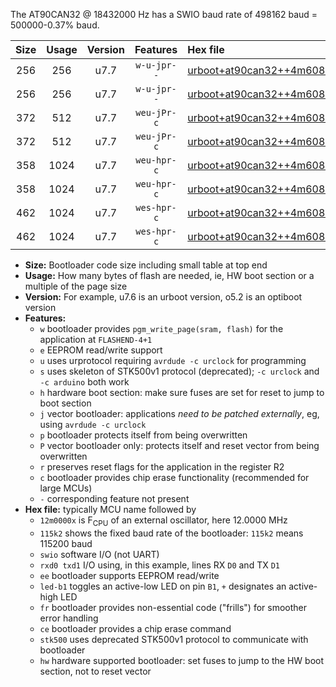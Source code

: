 The AT90CAN32 @ 18432000 Hz has a SWIO baud rate of 498162 baud = 500000-0.37% baud.

|Size|Usage|Version|Features|Hex file|
|:-:|:-:|:-:|:-:|:--|
|256|256|u7.7|`w-u-jpr--`|[urboot+at90can32++4m6080x++125k0_swio_rxd2_txd3_led+b5.hex](https://raw.githubusercontent.com/stefanrueger/urboot.hex/main/cores/megacore/at90can32/external_oscillator/fcpu++4m6080_Hz/br++125k0_bps/urboot+at90can32++4m6080x++125k0_swio_rxd2_txd3_led+b5.hex)|
|256|256|u7.7|`w-u-jpr--`|[urboot+at90can32++4m6080x++125k0_swio_rxe0_txe1_led+b5.hex](https://raw.githubusercontent.com/stefanrueger/urboot.hex/main/cores/megacore/at90can32/external_oscillator/fcpu++4m6080_Hz/br++125k0_bps/urboot+at90can32++4m6080x++125k0_swio_rxe0_txe1_led+b5.hex)|
|372|512|u7.7|`weu-jPr-c`|[urboot+at90can32++4m6080x++125k0_swio_rxd2_txd3_ee_led+b5_fr_ce.hex](https://raw.githubusercontent.com/stefanrueger/urboot.hex/main/cores/megacore/at90can32/external_oscillator/fcpu++4m6080_Hz/br++125k0_bps/urboot+at90can32++4m6080x++125k0_swio_rxd2_txd3_ee_led+b5_fr_ce.hex)|
|372|512|u7.7|`weu-jPr-c`|[urboot+at90can32++4m6080x++125k0_swio_rxe0_txe1_ee_led+b5_fr_ce.hex](https://raw.githubusercontent.com/stefanrueger/urboot.hex/main/cores/megacore/at90can32/external_oscillator/fcpu++4m6080_Hz/br++125k0_bps/urboot+at90can32++4m6080x++125k0_swio_rxe0_txe1_ee_led+b5_fr_ce.hex)|
|358|1024|u7.7|`weu-hpr-c`|[urboot+at90can32++4m6080x++125k0_swio_rxd2_txd3_ee_led+b5_fr_ce_hw.hex](https://raw.githubusercontent.com/stefanrueger/urboot.hex/main/cores/megacore/at90can32/external_oscillator/fcpu++4m6080_Hz/br++125k0_bps/urboot+at90can32++4m6080x++125k0_swio_rxd2_txd3_ee_led+b5_fr_ce_hw.hex)|
|358|1024|u7.7|`weu-hpr-c`|[urboot+at90can32++4m6080x++125k0_swio_rxe0_txe1_ee_led+b5_fr_ce_hw.hex](https://raw.githubusercontent.com/stefanrueger/urboot.hex/main/cores/megacore/at90can32/external_oscillator/fcpu++4m6080_Hz/br++125k0_bps/urboot+at90can32++4m6080x++125k0_swio_rxe0_txe1_ee_led+b5_fr_ce_hw.hex)|
|462|1024|u7.7|`wes-hpr-c`|[urboot+at90can32++4m6080x++125k0_swio_rxd2_txd3_ee_led+b5_fr_ce_stk500_hw.hex](https://raw.githubusercontent.com/stefanrueger/urboot.hex/main/cores/megacore/at90can32/external_oscillator/fcpu++4m6080_Hz/br++125k0_bps/urboot+at90can32++4m6080x++125k0_swio_rxd2_txd3_ee_led+b5_fr_ce_stk500_hw.hex)|
|462|1024|u7.7|`wes-hpr-c`|[urboot+at90can32++4m6080x++125k0_swio_rxe0_txe1_ee_led+b5_fr_ce_stk500_hw.hex](https://raw.githubusercontent.com/stefanrueger/urboot.hex/main/cores/megacore/at90can32/external_oscillator/fcpu++4m6080_Hz/br++125k0_bps/urboot+at90can32++4m6080x++125k0_swio_rxe0_txe1_ee_led+b5_fr_ce_stk500_hw.hex)|

- **Size:** Bootloader code size including small table at top end
- **Usage:** How many bytes of flash are needed, ie, HW boot section or a multiple of the page size
- **Version:** For example, u7.6 is an urboot version, o5.2 is an optiboot version
- **Features:**
  + `w` bootloader provides `pgm_write_page(sram, flash)` for the application at `FLASHEND-4+1`
  + `e` EEPROM read/write support
  + `u` uses urprotocol requiring `avrdude -c urclock` for programming
  + `s` uses skeleton of STK500v1 protocol (deprecated); `-c urclock` and `-c arduino` both work
  + `h` hardware boot section: make sure fuses are set for reset to jump to boot section
  + `j` vector bootloader: applications *need to be patched externally*, eg, using `avrdude -c urclock`
  + `p` bootloader protects itself from being overwritten
  + `P` vector bootloader only: protects itself and reset vector from being overwritten
  + `r` preserves reset flags for the application in the register R2
  + `c` bootloader provides chip erase functionality (recommended for large MCUs)
  + `-` corresponding feature not present
- **Hex file:** typically MCU name followed by
  + `12m0000x` is F<sub>CPU</sub> of an external oscillator, here 12.0000 MHz
  + `115k2` shows the fixed baud rate of the bootloader: `115k2` means 115200 baud
  + `swio` software I/O (not UART)
  + `rxd0 txd1` I/O using, in this example, lines RX `D0` and TX `D1`
  + `ee` bootloader supports EEPROM read/write
  + `led-b1` toggles an active-low LED on pin `B1`, `+` designates an active-high LED
  + `fr` bootloader provides non-essential code ("frills") for smoother error handling
  + `ce` bootloader provides a chip erase command
  + `stk500` uses deprecated STK500v1 protocol to communicate with bootloader
  + `hw` hardware supported bootloader: set fuses to jump to the HW boot section, not to reset vector
